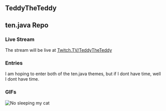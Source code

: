 ## TeddyTheTeddy
## ten.java Repo
### Live Stream
The stream will be live at [Twitch.TV/TeddyTheTeddy](http://www.twitch.tv/teddytheteddy)
### Entries
I am hoping to enter both of the ten.java themes, but if I dont have time, well I dont have time.
### GIFs

![No sleeping my cat](http://www.dormstormer.com/wp-content/uploads/2013/05/anigif_enhanced-buzz-1198-1367681176-8.gif "Sleepy Cat")
